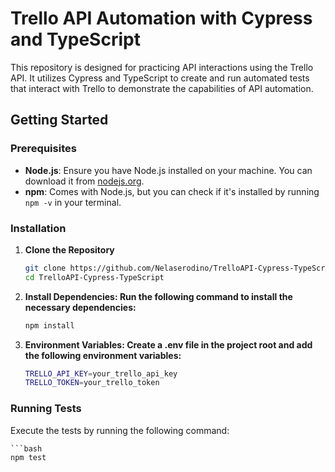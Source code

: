 # Trello API Automation with Cypress and TypeScript

This repository is designed for practicing API interactions using the Trello API. It utilizes Cypress and TypeScript to create and run automated tests that interact with Trello to demonstrate the capabilities of API automation.

## Getting Started

### Prerequisites

- **Node.js**: Ensure you have Node.js installed on your machine. You can download it from [nodejs.org](https://nodejs.org/).
- **npm**: Comes with Node.js, but you can check if it's installed by running `npm -v` in your terminal.

### Installation

1. **Clone the Repository**

   ```bash
   git clone https://github.com/Nelaserodino/TrelloAPI-Cypress-TypeScript
   cd TrelloAPI-Cypress-TypeScript

2. **Install Dependencies: Run the following command to install the necessary dependencies:**
    ```bash
    npm install

3. **Environment Variables: Create a .env file in the project root and add the following environment variables:**
    ```bash
    TRELLO_API_KEY=your_trello_api_key
    TRELLO_TOKEN=your_trello_token


### Running Tests

Execute the tests by running the following command:

    ```bash
    npm test





